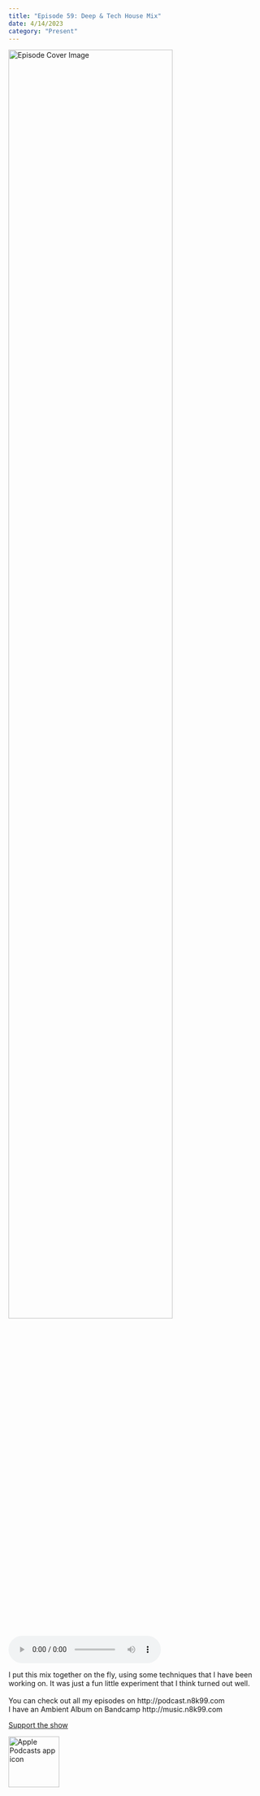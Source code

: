 ```yaml
---
title: "Episode 59: Deep & Tech House Mix"
date: 4/14/2023
category: "Present"
---
```

<img src="https://artwork.captivate.fm/d4424c7e-a69a-44f5-bf23-e880c1ea167b/60854458c4d1acdf4e1c2f79c4137142d85d78e379bdafbd69bd34c85f5819ad.jpg" alt="Episode Cover Image" width=80%/>
<audio controls>
  <source src="https://podcasts.captivate.fm/media/063e0550-bde0-4dc9-9bdf-54fa8c508cd1/12649309-episode-59-deep-tech-house-mix.mp3" type="audio/mpeg">
  Your browser does not support the audio element.
</audio>

<p>I put this mix together on the fly, using some techniques that I have been working on. It was just a fun little experiment that I think turned out well.<br/><br/>You can check out all my episodes on http://podcast.n8k99.com<br/>I have an Ambient Album on Bandcamp http://music.n8k99.com</p><a rel="payment" href="https://www.paypal.com/donate/?hosted_button_id=WX3GRUK5BHJLS">Support the show</a>

<a href="https://podcasts.apple.com/us/podcast/living-room-music/id1608791560?tscg=30200&itsct=podcast_box_appicon&ls=1&mttnsubad=1608791560" style="display: inline-block;"><img src="https://toolbox.marketingtools.apple.com/api/v2/badges/app-icon-podcasts/standard/en-us" alt="Apple Podcasts app icon" style="width: 100px; height: 100px; vertical-align: middle; object-fit: contain;" /></a>
    